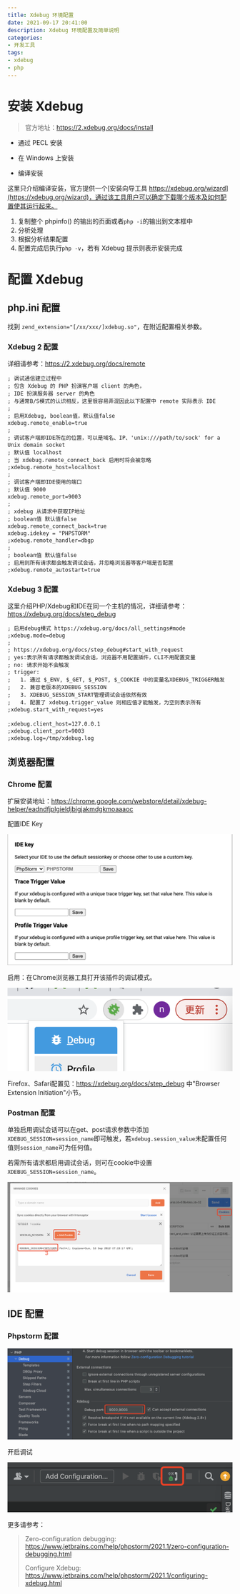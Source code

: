 ```yaml
---
title: Xdebug 环境配置
date: 2021-09-17 20:41:00
description: Xdebug 环境配置及简单说明
categories:
- 开发工具
tags:
- xdebug
- php
---
```


# 安装 Xdebug

> 官方地址：https://2.xdebug.org/docs/install



- 通过 PECL 安装

- 在 Windows 上安装

- 编译安装

  

这里只介绍编译安装，官方提供一个[安装向导工具 https://xdebug.org/wizard](https://xdebug.org/wizard)，通过该工具用户可以确定下载哪个版本及如何配置使其运行起来。

1. 复制整个 phpinfo() 的输出的页面或者`php -i`的输出到文本框中
2. 分析处理
3. 根据分析结果配置
4. 配置完成后执行`php -v`，若有 Xdebug 提示则表示安装完成



# 配置 Xdebug

## php.ini 配置

找到 `zend_extension="[/xx/xxx/]xdebug.so"`，在附近配置相关参数。

### Xdebug 2 配置

详细请参考：https://2.xdebug.org/docs/remote

```
; 调试通信建立过程中
; 包含 Xdebug 的 PHP 扮演客户端 client 的角色，
; IDE 扮演服务器 server 的角色
; 与通常B/S模式的认识相反，这里很容易弄混因此以下配置中 remote 实际表示 IDE
;
; 启用Xdebug, boolean值，默认值false
xdebug.remote_enable=true
;
; 调试客户端即IDE所在的位置，可以是域名、IP、'unix:///path/to/sock' for a Unix domain socket
; 默认值 localhost
; 当 xdebug.remote_connect_back 启用时将会被忽略
;xdebug.remote_host=localhost
; 
; 调试客户端即IDE使用的端口
; 默认值 9000
xdebug.remote_port=9003
;
; xdebug 从请求中获取IP地址
; boolean值 默认值false
xdebug.remote_connect_back=true
xdebug.idekey = "PHPSTORM"
;xdebug.remote_handler=dbgp
; 
; boolean值 默认值false
; 启用则所有请求都会触发调试会话，并忽略浏览器等客户端是否配置
;xdebug.remote_autostart=true
```



### Xdebug 3 配置

这里介绍PHP/Xdebug和IDE在同一个主机的情况，详细请参考：https://xdebug.org/docs/step_debug

```
; 启用debug模式 https://xdebug.org/docs/all_settings#mode
;xdebug.mode=debug
;
; https://xdebug.org/docs/step_debug#start_with_request
; yes:表示所有请求都触发调试会话，浏览器不用配置插件，CLI不用配置变量
; no: 请求开始不会触发
; trigger: 
;   1. 通过 $_ENV, $_GET, $_POST, $_COOKIE 中的变量名XDEBUG_TRIGGER触发
;   2. 兼容老版本的XDEBUG_SESSION
;   3. XDEBUG_SESSION_START管理调试会话依然有效        
;   4. 配置了 xdebug.trigger_value 则相应值才能触发，为空则表示所有
;xdebug.start_with_request=yes

;xdebug.client_host=127.0.0.1
;xdebug.client_port=9003
;xdebug.log=/tmp/xdebug.log
```



## 浏览器配置

<h3>Chrome 配置</h3>

扩展安装地址：https://chrome.google.com/webstore/detail/xdebug-helper/eadndfjplgieldjbigjakmdgkmoaaaoc



配置IDE Key

![chrome-xdebug-helper-config.png](./images/chrome-xdebug-helper-config.png)



启用：在Chrome浏览器工具打开该插件的调试模式。

![chrome-xdebug-helper-enable](./images/chrome-xdebug-helper-enable.png)





Firefox、Safari配置见：https://xdebug.org/docs/step_debug 中"Browser Extension Initiation"小节。



### Postman 配置

单独启用调试会话可以在get、post请求参数中添加`XDEBUG_SESSION=session_name`即可触发，若`xdebug.session_value`未配置任何值则`session_name`可为任何值。  

若需所有请求都启用调试会话，则可在cookie中设置`XDEBUG_SESSION=session_name`。

![postman-xdebug-config](./images/postman-xdebug-config.png)



## IDE 配置

### Phpstorm 配置

![phpstorm-xdebug-config](./images/phpstorm-xdebug-config.png)



开启调试

![phpstorm-enable-xdebug](./images/phpstorm-enable-xdebug.png)

更多请参考：

> Zero-configuration debugging: https://www.jetbrains.com/help/phpstorm/2021.1/zero-configuration-debugging.html
>
> Configure Xdebug: https://www.jetbrains.com/help/phpstorm/2021.1/configuring-xdebug.html

